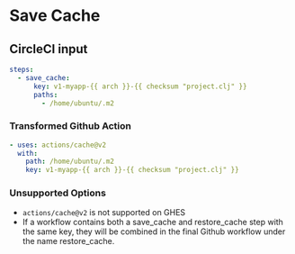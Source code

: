 # Save Cache

## CircleCI input

```yaml
steps:
  - save_cache:
      key: v1-myapp-{{ arch }}-{{ checksum "project.clj" }}
      paths:
        - /home/ubuntu/.m2
```

### Transformed Github Action

```yaml
- uses: actions/cache@v2
  with:
    path: /home/ubuntu/.m2
    key: v1-myapp-{{ arch }}-{{ checksum "project.clj" }}
```

### Unsupported Options

- `actions/cache@v2` is not supported on GHES
- If a workflow contains both a save_cache and restore_cache step with the same key, they will be combined in the final Github workflow under the name restore_cache.
